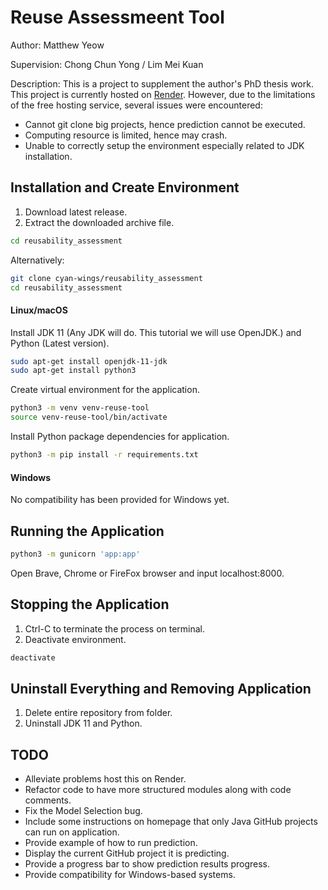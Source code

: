 # Reuse Assessmeent Tool

Author:       Matthew Yeow

Supervision:  Chong Chun Yong / Lim Mei Kuan

Description:
This is a project to supplement the author's PhD thesis work.
This project is currently hosted on [Render](http://reusability-assessment.onrender.com/). However, due to the limitations of the free hosting service, several issues were encountered:
- Cannot git clone big projects, hence prediction cannot be executed.
- Computing resource is limited, hence may crash.
- Unable to correctly setup the environment especially related to JDK installation.

## Installation and Create Environment

1. Download latest release.
2. Extract the downloaded archive file.
```bash
cd reusability_assessment
```

Alternatively:
```bash
git clone cyan-wings/reusability_assessment
cd reusability_assessment
```

#### Linux/macOS
Install JDK 11 (Any JDK will do. This tutorial we will use OpenJDK.) and Python (Latest version).
```bash
sudo apt-get install openjdk-11-jdk
sudo apt-get install python3
```

Create virtual environment for the application.
```bash
python3 -m venv venv-reuse-tool
source venv-reuse-tool/bin/activate
```

Install Python package dependencies for application.
```bash
python3 -m pip install -r requirements.txt
```

#### Windows
No compatibility has been provided for Windows yet.

## Running the Application

```bash
python3 -m gunicorn 'app:app'
```

Open Brave, Chrome or FireFox browser and input localhost:8000.

## Stopping the Application

1. Ctrl-C to terminate the process on terminal.
2. Deactivate environment.

```bash
deactivate
```

## Uninstall Everything and Removing Application

1. Delete entire repository from folder.
2. Uninstall JDK 11 and Python.

## TODO

- Alleviate problems host this on Render.
- Refactor code to have more structured modules along with code comments.
- Fix the Model Selection bug.
- Include some instructions on homepage that only Java GitHub projects can run on application.
- Provide example of how to run prediction.
- Display the current GitHub project it is predicting.
- Provide a progress bar to show prediction results progress.
- Provide compatibility for Windows-based systems.
